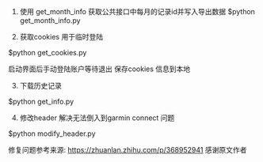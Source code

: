 1. 使用 get_month_info 获取公共接口中每月的记录id并写入导出数据
$python get_month_info.py

2. 获取cookies 用于临时登陆

$python get_cookies.py

启动界面后手动登陆账户等待退出 保存cookies 信息到本地

3. 下载历史记录

$python get_info.py


4. 修改header 解决无法倒入到garmin connect 问题

$python modify_header.py

修复问题参考来源: https://zhuanlan.zhihu.com/p/368952941
感谢原文作者
